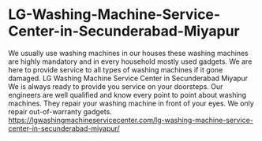 # LG-Washing-Machine-Service-Center-in-Secunderabad-Miyapur
We usually use washing machines in our houses these washing machines are highly mandatory and in every household mostly used gadgets. We are here to provide service to all types of washing machines if it gone damaged. LG Washing Machine Service Center in Secunderabad Miyapur We is always ready to provide you service on your doorsteps. Our engineers are well qualified and know every point to point about washing machines. They repair your washing machine in front of your eyes. We only repair out-of-warranty gadgets. https://lgwashingmachineservicecenter.com/lg-washing-machine-service-center-in-secunderabad-miyapur/
